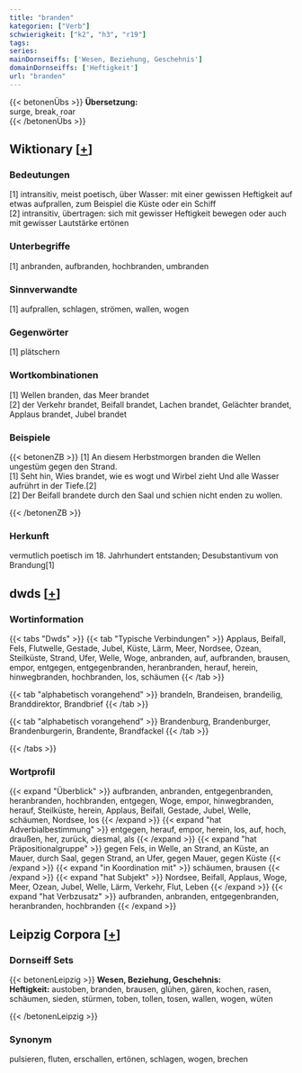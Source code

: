 ```yaml
---
title: "branden"
kategorien: ["Verb"]
schwierigkeit: ["k2", "h3", "r19"]
tags:
series:
mainDornseiffs: ['Wesen, Beziehung, Geschehnis']
domainDornseiffs: ['Heftigkeit']
url: "branden"
---
```


{{< betonenÜbs >}}
**Übersetzung:**  
surge, break, roar  
{{< /betonenÜbs >}}

## Wiktionary [[+](https://de.wiktionary.org/wiki/branden)]

### Bedeutungen
[1] intransitiv, meist poetisch, über Wasser: mit einer gewissen Heftigkeit auf etwas aufprallen, zum Beispiel die Küste oder ein Schiff  
[2] intransitiv, übertragen: sich mit gewisser Heftigkeit bewegen oder auch mit gewisser Lautstärke ertönen  

### Unterbegriffe
[1] anbranden, aufbranden, hochbranden, umbranden  

### Sinnverwandte
[1] aufprallen, schlagen, strömen, wallen, wogen  

### Gegenwörter
[1] plätschern  

### Wortkombinationen
[1] Wellen branden, das Meer brandet  
[2] der Verkehr brandet, Beifall brandet, Lachen brandet, Gelächter brandet, Applaus brandet, Jubel brandet  

### Beispiele
{{< betonenZB >}}
[1] An diesem Herbstmorgen branden die Wellen ungestüm gegen den Strand.  
[1] Seht hin, Wies brandet, wie es wogt und Wirbel zieht Und alle Wasser aufrührt in der Tiefe.[2]  
[2] Der Beifall brandete durch den Saal und schien nicht enden zu wollen.  

{{< /betonenZB >}}
### Herkunft
vermutlich poetisch im 18. Jahrhundert entstanden; Desubstantivum von Brandung[1]  



## dwds [[+](https://www.dwds.de/wb/branden)]

### Wortinformation
{{< tabs "Dwds" >}}
{{< tab "Typische Verbindungen" >}}
Applaus, Beifall, Fels, Flutwelle, Gestade, Jubel, Küste, Lärm, Meer, Nordsee, Ozean, Steilküste, Strand, Ufer, Welle, Woge, anbranden, auf, aufbranden, brausen, empor, entgegen, entgegenbranden, heranbranden, herauf, herein, hinwegbranden, hochbranden, los, schäumen
{{< /tab >}}

{{< tab "alphabetisch vorangehend" >}}
brandeln, Brandeisen, brandeilig, Branddirektor, Brandbrief
{{< /tab >}}

{{< tab "alphabetisch vorangehend" >}}
Brandenburg, Brandenburger, Brandenburgerin, Brandente, Brandfackel
{{< /tab >}}

{{< /tabs >}}

### Wortprofil
{{< expand "Überblick" >}} aufbranden, anbranden, entgegenbranden, heranbranden, hochbranden, entgegen, Woge, empor, hinwegbranden, herauf, Steilküste, herein, Applaus, Beifall, Gestade, Jubel, Welle, schäumen, Nordsee, los {{< /expand >}}
{{< expand "hat Adverbialbestimmung" >}} entgegen, herauf, empor, herein, los, auf, hoch, draußen, her, zurück, diesmal, als {{< /expand >}}
{{< expand "hat Präpositionalgruppe" >}} gegen Fels, in Welle, an Strand, an Küste, an Mauer, durch Saal, gegen Strand, an Ufer, gegen Mauer, gegen Küste {{< /expand >}}
{{< expand "in Koordination mit" >}} schäumen, brausen {{< /expand >}}
{{< expand "hat Subjekt" >}} Nordsee, Beifall, Applaus, Woge, Meer, Ozean, Jubel, Welle, Lärm, Verkehr, Flut, Leben {{< /expand >}}
{{< expand "hat Verbzusatz" >}} aufbranden, anbranden, entgegenbranden, heranbranden, hochbranden {{< /expand >}}

## Leipzig Corpora [[+](https://corpora.uni-leipzig.de/en/res?word=branden&corpusId=deu_newscrawl-public_2018)]

### Dornseiff Sets
{{< betonenLeipzig >}}
**Wesen, Beziehung, Geschehnis:**  
**Heftigkeit:** austoben, branden, brausen, glühen, gären, kochen, rasen, schäumen, sieden, stürmen, toben, tollen, tosen, wallen, wogen, wüten  

{{< /betonenLeipzig >}}

### Synonym
pulsieren, fluten, erschallen, ertönen, schlagen, wogen, brechen

